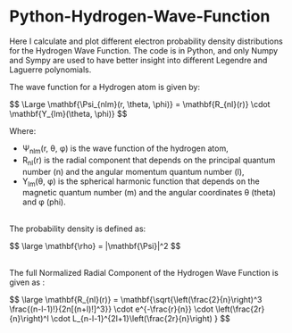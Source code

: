 # Python-Hydrogen-Wave-Function

Here I calculate and plot different electron probability density distributions for the Hydrogen Wave Function. The code is in Python, and only Numpy and Sympy are used to have better insight into different Legendre and Laguerre polynomials.

The wave function for a Hydrogen atom is given by:
<p>
$$
\Large \mathbf{\Psi_{nlm}(r, \theta, \phi)} = \mathbf{R_{nl}(r)} \cdot \mathbf{Y_{lm}(\theta, \phi)}
$$
</p>

Where:
- Ψ<sub>nlm</sub>(r, θ, φ) is the wave function of the hydrogen atom,
- R<sub>nl</sub>(r) is the radial component that depends on the principal quantum number \(n\) and the angular momentum quantum number \(l\),
- Y<sub>lm</sub>(θ, φ) is the spherical harmonic function that depends on the magnetic quantum number \(m\) and the angular coordinates θ (theta) and φ (phi).

<br />
The probability density is defined as:
<p>
$$
\large \mathbf{\rho} = |\mathbf{\Psi}|^2
$$
</p>

<br />
The full Normalized Radial Component of the Hydrogen Wave Function is given as :

<p>
$$
\large  \mathbf{R_{nl}(r)} = \mathbf{\sqrt{\left(\frac{2}{n}\right)^3 \frac{(n-l-1)!}{2n[(n+l)!]^3}} \cdot e^{-\frac{r}{n}} \cdot \left(\frac{2r}{n}\right)^l \cdot L_{n-l-1}^{2l+1}\left(\frac{2r}{n}\right) } 
$$
</p>

